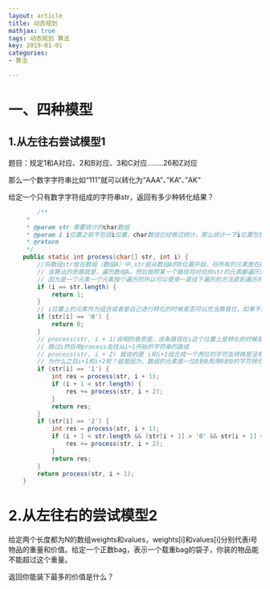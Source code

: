 ```yaml
---
layout: article
title: 动态规划
mathjax: true
tags: 动态规划 算法
key: 2019-01-01
categories:
- 算法

---
```


# 一、四种模型

## 1.从左往右尝试模型1

题目：规定1和A对应、2和B对应、3和C对应........26和Z对应

那么一个数字字符串比如“111”就可以转化为“AAA”、”KA“、”AK“

给定一个只有数字字符组成的字符串str，返回有多少种转化结果？

```java
		/**
     *
     * @param str 需要统计的char数组
     * @param i i位置之前不包括i位置，char数组已经做过统计。那么统计一下i位置包括i位置以及往后的char的转化结果；就是说是从i这个位置上还是计算还有哪几种结果
     * @return
     */
    public static int process(char[] str, int i) {
        //将数组str放在数组（数组A）中,str是从数组A的0位置开始，将所有的元素放在A中，其中i代表数组A的下标；
        // 该算法的思路就是，遍历数组A，然后按照某一个路径将对应的str的元素都遍历完，那么这条路径就是一种结果。
        // 因为是一个元素一个元素按个遍历的所以可以使用一直往下遍历的方法直到遍历的i=str的长度的时候就能代表这条路径遍历完了。然后记录1，代表这一条路径。
        if (i == str.length) {
            return 1;
        }
        // i位置上的元素作为组合或者是自己进行转化的时候是否可以充当第首位，如果不能就放在
        if (str[i] == '0') {
            return 0;
        }
        // process(str, i + 1)说明的意思是，该条路径在i这个位置上是转化的时候是没有问题的，因为不需要记录路径的详情只记录最终遍历完的树的个数，所以就用i+1
        // 跳过i然后用process去找从i+1开始的字符串的路径
        // process(str, i + 2) 就说的是 i和i+1组合成一个两位的字符去转换是没有问题的，然后执行process(str, i + 2)去找i+2开始的字符串路径转换方式
        // 为什么之后i+1和i+2呢？就是因为，数组的元素是一位0到9而用0到9的字符转化A到Z的时候一位或者是两位，故而如此，联想如果转化是3位的话就需要再去找i+3开始的字符串的转化方式了
        if (str[i] == '1') {
            int res = process(str, i + 1);
            if (i + 1 < str.length) {
                res += process(str, i + 2);
            }
            return res;
        }
        if (str[i] == '2') {
            int res = process(str, i + 1);
            if (i + 1 < str.length && (str[i + 1] > '0' && str[i + 1] <= '6')) {
                res += process(str, i + 2);
            }
            return res;
        }
        return process(str, i + 1);
    }
```

# 2.从左往右的尝试模型2

给定两个长度都为N的数组weights和values，weights[i]和values[i]分别代表i号物品的重量和价值。给定一个正数bag，表示一个载重bag的袋子，你装的物品能不能超过这个重量。

返回你能装下最多的价值是什么？







